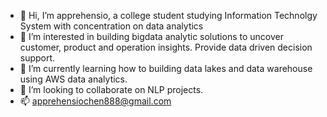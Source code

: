 - 👋 Hi, I’m apprehensio, a college student studying Information Technolgy System with concentration on data analytics
- 👀 I’m interested in building bigdata analytic solutions to uncover customer, product and operation insights. Provide data driven decision support.
- 🌱 I’m currently learning how to building data lakes and data warehouse using AWS data analytics.
- 💞️ I’m looking to collaborate on NLP projects.
- 📫 apprehensiochen888@gmail.com

<!---
apprehensio/apprehensio is a ✨ special ✨ repository because its `README.md` (this file) appears on your GitHub profile.
You can click the Preview link to take a look at your changes.
--->
